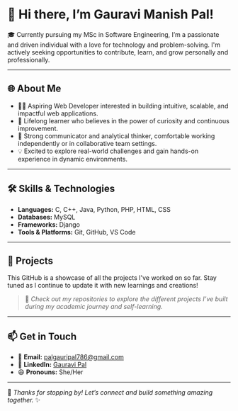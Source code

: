 # 👋 Hi there, I’m Gauravi Manish Pal!

🎓 Currently pursuing my MSc in Software Engineering, I’m a passionate and driven individual with a love for technology and problem-solving. I'm actively seeking opportunities to contribute, learn, and grow personally and professionally.

---

## 🌐 About Me

- 👩‍💻 Aspiring Web Developer interested in building intuitive, scalable, and impactful web applications.
- 🧠 Lifelong learner who believes in the power of curiosity and continuous improvement.
- 💬 Strong communicator and analytical thinker, comfortable working independently or in collaborative team settings.
- 💡 Excited to explore real-world challenges and gain hands-on experience in dynamic environments.

---

## 🛠️ Skills & Technologies

- **Languages:** C, C++, Java, Python, PHP, HTML, CSS
- **Databases:** MySQL
- **Frameworks:** Django
- **Tools & Platforms:** Git, GitHub, VS Code

---

## 📁 Projects

This GitHub is a showcase of all the projects I've worked on so far. Stay tuned as I continue to update it with new learnings and creations!

> 🚀 *Check out my repositories to explore the different projects I’ve built during my academic journey and self-learning.*

---

## 📫 Get in Touch

- 📧 **Email:** [palgauripal786@gmail.com](mailto:palgauripal786@gmail.com)
- 💼 **LinkedIn:** [Gauravi Pal](https://www.linkedin.com/in/Gauravi-Pal)
- 😄 **Pronouns:** She/Her

---

🌟 *Thanks for stopping by! Let’s connect and build something amazing together.* ✨
